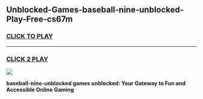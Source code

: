 
## Unblocked-Games-baseball-nine-unblocked-Play-Free-cs67m
<h3>
<a href="https://premium76.site?title=baseball-nine-unblocked&ref=24M">CLICK TO PLAY</a></h3>
<hr>

<h3>
<a href="https://premium76.site?title=baseball-nine-unblocked&ref=24M">CLICK 2 PLAY</a>
  
</h3>

<a href="https://premium76.site?title=baseball-nine-unblocked&ref=24M"><img src="https://clearcache.store/games.png"></a>


**baseball-nine-unblocked games unblocked: Your Gateway to Fun and Accessible Online Gaming**
